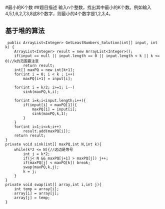 #最小的K个数
##题目描述
输入n个整数，找出其中最小的K个数。例如输入4,5,1,6,2,7,3,8这8个数字，则最小的4个数字是1,2,3,4。
## 基于堆的算法 

     public ArrayList<Integer> GetLeastNumbers_Solution(int[] input, int k) {
        ArrayList<Integer> result = new ArrayList<Integer>();
    	if(input == null || input.length == 0 || input.length < k || k <= 0)//k的范围要注意
            return result;
        int[] maxPQ = new int[k+1];
        for(int i = 0; i < k ; i++)
            maxPQ[i+1] = input[i];
         
        for(int i = k/2; i>=1; i--)
            sink(maxPQ,k,i);
        
        for(int i=k;i<input.length;i++){
            if(input[i] < maxPQ[1]){
                maxPQ[1] = input[i];
                sink(maxPQ,k,1);
            }
        }
        for(int i=1;i<=k;i++)
            result.add(maxPQ[i]);
        return result;
    }
    private void sink(int[] maxPQ,int N,int k){
        while(k*2 <= N){//这边是等号
            int j = k*2;
            if(j< N && maxPQ[j+1] > maxPQ[j]) j++;
            if(maxPQ[j] < maxPQ[k]) break;
            swap(maxPQ,k,j);
            k = j;
        }
    }
    private void swap(int[] array,int i,int j){
        int temp = array[i];
        array[i] = array[j];
        array[j] = temp;
    }

